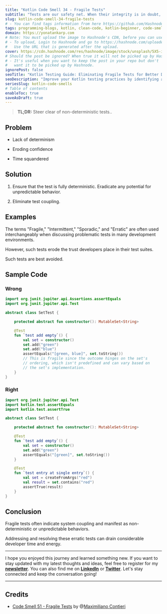 ```yaml
---
title: "Kotlin Code Smell 34 - Fragile Tests"
subtitle: "Tests are our safety net. When their integrity is in doubt, we're at risk"
slug: kotlin-code-smell-34-fragile-tests
# - You can find tags information from here https://github.com/Hashnode/support/blob/main/misc/tags.json
tags: programming-blogs, kotlin, clean-code, kotlin-beginner, code-smell-1
domain: https://yonatankarp.com
# Note: You must upload the image to Hashnode's CDN, before you can use it here.
# - To upload, Login to Hashnode and go to https://hashnode.com/uploader
#   Use the URL that is generated after the upload.
cover: https://cdn.hashnode.com/res/hashnode/image/stock/unsplash/5X5-iyx1SP0/upload/72295aca8e728b619e89241949ff9e19.jpeg
# Should the post be ignored? When true it will not be picked up by Hashnode.
# - It's useful when you want to keep the post in your repo but don't
#   want it to be picked up by Hashnode.
ignorePost: false
seoTitle: "Kotlin Testing Guide: Eliminating Fragile Tests for Better Development"
seoDescription: "Improve your Kotlin testing practices by identifying and resolving fragile tests, ensuring reliable and consistent results for better software development."
seriesSlug: kotlin-code-smells
# Table of contents
enableToc: true
saveAsDraft: true
---
```


> **TL;DR:** Steer clear of non-deterministic tests..

## Problem

* Lack of determinism

* Eroding confidence

* Time squandered


## Solution

1. Ensure that the test is fully deterministic. Eradicate any potential for unpredictable behavior.

2. Eliminate test coupling.


## Examples

The terms "Fragile," "Intermittent," "Sporadic," and "Erratic" are often used interchangeably when discussing problematic tests in many development environments.

However, such tests erode the trust developers place in their test suites.

Such tests are best avoided.

## Sample Code

### Wrong

```kotlin
import org.junit.jupiter.api.Assertions.assertEquals
import org.junit.jupiter.api.Test

abstract class SetTest {

    protected abstract fun constructor(): MutableSet<String>

    @Test
    fun `test add empty`() {
        val set = constructor()
        set.add("green")
        set.add("blue")
        assertEquals("[green, blue]", set.toString())
        // This is fragile since the outcome hinges on the set's
        // ordering, which isn't predefined and can vary based on
        // the set's implementation.
    }
}
```

### Right

```kotlin
import org.junit.jupiter.api.Test
import kotlin.test.assertEquals
import kotlin.test.assertTrue

abstract class SetTest {

    protected abstract fun constructor(): MutableSet<String>

    @Test
    fun `test add empty`() {
        val set = constructor()
        set.add("green")
        assertEquals("[green]", set.toString())
    }

    @Test
    fun `test entry at single entry`() {
        val set = createFromArgs("red")
        val result = set.contains("red")
        assertTrue(result)
    }
}
```

## Conclusion

Fragile tests often indicate system coupling and manifest as non-deterministic or unpredictable behaviors.

Addressing and resolving these erratic tests can drain considerable developer time and energy.

---

I hope you enjoyed this journey and learned something new. If you want to stay updated with my latest thoughts and ideas, feel free to register for my [**newsletter**](https://yonatankarp.com/newsletter). You can also find me on [**LinkedIn**](https://www.linkedin.com/in/yonatankarp/) or [**Twitter**](https://twitter.com/yonatan_karp). Let's stay connected and keep the conversation going!

---

## Credits

* [Code Smell 51 - Fragile Tests](https://maximilianocontieri.com/code-smell-52-fragile-tests) by @[Maximiliano Contieri](@mcsee)
